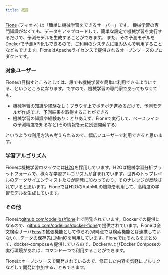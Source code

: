 ```yaml
---
title: 概要
---
```


[Fione](https://fione.codelibs.org/ja/) (フィオネ) は「簡単に機械学習をできるサーバー」です。 機械学習の専門知識がなくても、データをアップロードして、簡単な設定で機械学習を実行するだけで、予測モデルを生成することができます。 また、その予測モデルをDockerで予測API化もできるので、ご利用のシステムに組み込んで利用することなどもできます。FioneはApacheライセンスで提供されるオープンソースのプロダクトです。

### 対象ユーザー

Fioneの目指すところとしては、誰でも機械学習を簡単に利用できるようにする、というところになります。ですので、機械学習の専門家であってもなくても、

* 機械学習の知識や経験なし：ブラウザ上でポチポチ進めるだけで、予測モデルが作成でき、予測結果を取得することができる
* 機械学習の知識や経験あり：とりあえず、Fioneで実行して、ベースラインの予測精度を知るなど(その情報を元に別途開発する)

というような利用方法も考えられるので、幅広いユーザーで利用できると思います。

### 学習アルゴリズム

Fioneは機械学習ロジックには[H2O](https://github.com/h2oai/h2o-3)を採用しています。H2Oは機械学習分析プラットフォームで、様々な学習アルゴリズムが含まれています。世界のトップレベルのデータサイエンティストたちが開発に加わっており、そのナレッジが反映されていると思います。FioneではH2OのAutoMLの機能を利用して、高精度の学習モデルを生成しています。

### その他

Fioneは[github.com/codelibs/fione](https://github.com/codelibs/fione)上で開発されています。Dockerでの提供になるので、[github.com/codelibs/docker-fione](https://github.com/codelibs/docker-fione)で提供されています。Fioneは全文検索サーバ[Fess](https://fess.codelibs.org/ja/)の拡張機能として作られ(現時点では検索機能とは連携していない)、データの保存先に[MinIO](https://github.com/minio/minio)を利用しています。Fioneではそれらをまとめて、docker-composeも提供しているので、DockerおよびDocker Composeの実行環境があれば、コマンド一つで利用することができます。

Fioneはオープンソースで開発されているので、修正した内容を気軽にプルリクなどして開発に参加することもできます。
